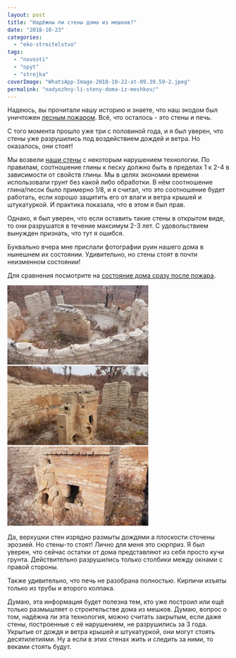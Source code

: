 ```yaml
---
layout: post
title: "Надёжны ли стены дома из мешков?"
date: "2018-10-23"
categories: 
  - "eko-stroitelstvo"
tags: 
  - "novosti"
  - "opyt"
  - "strojka"
coverImage: "WhatsApp-Image-2018-10-22-at-09.39.59-2.jpeg"
permalink: "nadyozhny-li-steny-doma-iz-meshkov/"
---
```


Надеюсь, вы прочитали нашу историю и знаете, что наш экодом был уничтожен [лесным пожаром](/fire/). Всё, что осталось - это стены и печь.

С того момента прошло уже три с половиной года, и я был уверен, что стены уже разрушились под воздействием дождей и ветра. Но оказалось, они стоят!

Мы возвели [наши стены](/stroim-iz-meshkov-s-gruntom/) с некоторым нарушением технологии. По правилам, соотношение глины к песку должно быть в пределах 1 к 2-4 в зависимости от свойств глины. Мы в целях экономии времени использовали грунт без какой либо обработки. В нём соотношение глина/песок было примерно 1/8, и я считал, что это соотношение будет работать, если хорошо защитить его от влаги и ветра крышей и штукатуркой. И практика показала, что в этом я был прав.

Однако, я был уверен, что если оставить такие стены в открытом виде, то они разрушатся в течение максимум 2-3 лет. С удовольствием вынужден признать, что тут я ошибся.

Буквально вчера мне прислали фотографии руин нашего дома в нынешнем их состоянии. Удивительно, но стены стоят в почти неизменном состоянии!

Для сравнения посмотрите на [состояние дома сразу после пожара](/fire/).

[![стены из мешков через 3 года](images/WhatsApp-Image-2018-10-22-at-09.39.59-2-320x180.jpeg)](/wp-content/uploads/WhatsApp-Image-2018-10-22-at-09.39.59-2.jpeg)[![стены из мешков через 3 года](images/WhatsApp-Image-2018-10-22-at-09.39.59-1-320x180.jpeg)](/wp-content/uploads/WhatsApp-Image-2018-10-22-at-09.39.59-1.jpeg)[![Вся чугунная фурнитура печи была выдернута мародёрами на следующий день после пожара](images/WhatsApp-Image-2018-10-22-at-09.40.00-320x180.jpeg)](/wp-content/uploads/WhatsApp-Image-2018-10-22-at-09.40.00.jpeg "Вся чугунная фурнитура печи была выдернута мародёрами на следующий день после пожара")

Да, верхушки стен изрядно размыты дождями а плоскости сточены эрозией. Но стены-то стоят! Лично для меня это сюрприз. Я был уверен, что сейчас остатки от дома представляют из себя просто кучи грунта. Действительно разрушились только столбики между окнами с правой стороны.

Также удивительно, что печь не разобрана полностью. Кирпичи изъяты только из трубы и второго колпака.

Думаю, эта информация будет полезна тем, кто уже построил или ещё только размышляет о строительстве дома из мешков. Думаю, вопрос о том, надёжна ли эта технология, можно считать закрытым, если даже стены, построенные с её нарушением, не разрушились за 3 года. Укрытые от дождя и ветра крышей и штукатуркой, они могут стоять десятилетиями. Ну а если в этих стенах жить и следить за ними, то веками стоять будут.
